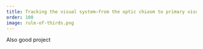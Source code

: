 ```yaml
---
title: Tracking the visual system—from the optic chiasm to primary visual cortex
order: 100
image: rule-of-thirds.png
---
```

Also good project
